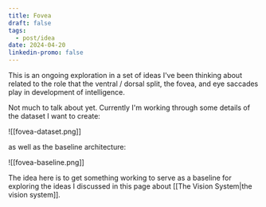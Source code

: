 ```yaml
---
title: Fovea
draft: false
tags:
  - post/idea
date: 2024-04-20
linkedin-promo: false
---
```

This is an ongoing exploration in a set of ideas I've been thinking about related to the role that the ventral / dorsal split, the fovea, and eye saccades play in development of intelligence.

Not much to talk about yet. Currently I'm working through some details of the dataset I want to create:

![[fovea-dataset.png]]

as well as the baseline architecture:

![[fovea-baseline.png]]

The idea here is to get something working to serve as a baseline for exploring the ideas I discussed in this page about [[The Vision System|the vision system]].
